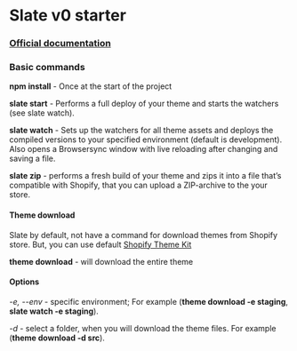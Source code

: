 # Slate v0 starter

### [Official documentation](https://shopify.github.io/slate.shopify.com/docs/0.14.0/)

### Basic commands

**npm install** - Once at the start of the project

**slate start** - Performs a full deploy of your theme and starts the watchers (see slate watch).

**slate watch** - Sets up the watchers for all theme assets and deploys the compiled versions to your specified environment (default is development). Also opens a Browsersync window with live reloading after changing and saving a file.

**slate zip** - performs a fresh build of your theme and zips it into a file that’s compatible with Shopify, that you can upload a ZIP-archive to the your store.

#### Theme download

Slate by default, not have a command for download themes from Shopify store.
But, you can use default [Shopify Theme Kit](https://shopify.github.io/themekit/)

**theme download** - will download the entire theme

#### Options

*-e, --env* - specific environment;
For example (**theme download -e staging**, **slate watch -e staging**).

*-d* - select a folder, when you will download the theme files.
For example (**theme download -d src**).
